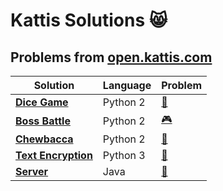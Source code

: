 # Kattis Solutions :smile_cat:
## Problems from [open.kattis.com](https://open.kattis.com/)

Solution | Language | Problem
--- | --- | ---
**[Dice Game](https://github.com/BergrosGigja/Kattis-solutions/tree/master/src/Dice%20Game)**|Python 2|[:game_die:](https://open.kattis.com/problems/dicegame)
**[Boss Battle](https://github.com/BergrosGigja/Kattis-solutions/tree/master/src/Boss%20Battle)**|Python 2|[:video_game:](https://open.kattis.com/problems/bossbattle)
**[Chewbacca](https://github.com/BergrosGigja/Kattis-solutions/tree/master/src/Chewbacca)**|Python 2|[:bear:](https://open.kattis.com/problems/chewbacca)
**[Text Encryption](https://github.com/BergrosGigja/Kattis-solutions/tree/master/src/Text%20Encryption)**|Python 3|[:email:](https://open.kattis.com/problems/textencryption)
**[Server](https://github.com/BergrosGigja/Kattis-solutions/tree/master/src/Server)**|Java|[:minidisc:](https://open.kattis.com/problems/Server)
